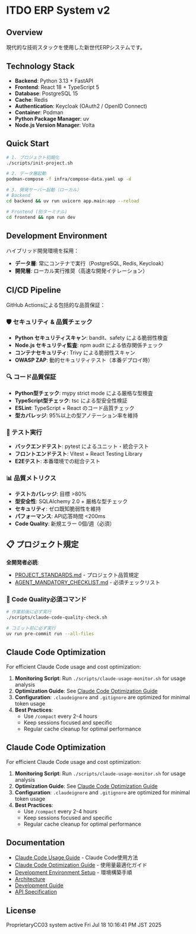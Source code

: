 # ITDO ERP System v2

<!-- Workflow Test: 2025-01-30 - Testing consolidated deployment workflows -->

## Overview

現代的な技術スタックを使用した新世代ERPシステムです。

## Technology Stack

- **Backend**: Python 3.13 + FastAPI
- **Frontend**: React 18 + TypeScript 5
- **Database**: PostgreSQL 15
- **Cache**: Redis
- **Authentication**: Keycloak (OAuth2 / OpenID Connect)
- **Container**: Podman
- **Python Package Manager**: uv
- **Node.js Version Manager**: Volta

## Quick Start

```bash
# 1. プロジェクト初期化
./scripts/init-project.sh

# 2. データ層起動
podman-compose -f infra/compose-data.yaml up -d

# 3. 開発サーバー起動（ローカル）
# Backend
cd backend && uv run uvicorn app.main:app --reload

# Frontend (別ターミナル)
cd frontend && npm run dev
```

## Development Environment

ハイブリッド開発環境を採用：
- **データ層**: 常にコンテナで実行（PostgreSQL, Redis, Keycloak）
- **開発層**: ローカル実行推奨（高速な開発イテレーション）

## CI/CD Pipeline

GitHub Actionsによる包括的な品質保証：

### 🛡️ セキュリティ & 品質チェック
- **Python セキュリティスキャン**: bandit、safety による脆弱性検査
- **Node.js セキュリティ監査**: npm audit による依存関係チェック  
- **コンテナセキュリティ**: Trivy による脆弱性スキャン
- **OWASP ZAP**: 動的セキュリティテスト（本番デプロイ時）

### 🔍 コード品質保証
- **Python型チェック**: mypy strict mode による厳格な型検査
- **TypeScript型チェック**: tsc による型安全性検証
- **ESLint**: TypeScript + React のコード品質チェック
- **型カバレッジ**: 95%以上の型アノテーション率を維持

### 🧪 テスト実行
- **バックエンドテスト**: pytest によるユニット・統合テスト
- **フロントエンドテスト**: Vitest + React Testing Library
- **E2Eテスト**: 本番環境での総合テスト

### 📊 品質メトリクス
- **テストカバレッジ**: 目標 >80%
- **型安全性**: SQLAlchemy 2.0 + 厳格な型チェック
- **セキュリティ**: ゼロ既知脆弱性を維持
- **パフォーマンス**: API応答時間 <200ms
- **Code Quality**: 新規エラー 0個/週（必須）

## 📋 プロジェクト規定

**全開発者必読**:
- [PROJECT_STANDARDS.md](PROJECT_STANDARDS.md) - プロジェクト品質規定
- [AGENT_MANDATORY_CHECKLIST.md](AGENT_MANDATORY_CHECKLIST.md) - 必須チェックリスト

### 🚨 Code Quality必須コマンド
```bash
# 作業前後に必ず実行
./scripts/claude-code-quality-check.sh

# コミット前に必ず実行
uv run pre-commit run --all-files
```

## Claude Code Optimization

For efficient Claude Code usage and cost optimization:

1. **Monitoring Script**: Run `./scripts/claude-usage-monitor.sh` for usage analysis
2. **Optimization Guide**: See [Claude Code Optimization Guide](docs/CLAUDE_CODE_OPTIMIZATION_GUIDE.md)
3. **Configuration**: `.claudeignore` and `.gitignore` are optimized for minimal token usage
4. **Best Practices**: 
   - Use `/compact` every 2-4 hours
   - Keep sessions focused and specific
   - Regular cache cleanup for optimal performance

## Claude Code Optimization

For efficient Claude Code usage and cost optimization:

1. **Monitoring Script**: Run `./scripts/claude-usage-monitor.sh` for usage analysis
2. **Optimization Guide**: See [Claude Code Optimization Guide](docs/CLAUDE_CODE_OPTIMIZATION_GUIDE.md)
3. **Configuration**: `.claudeignore` and `.gitignore` are optimized for minimal token usage
4. **Best Practices**: 
   - Use `/compact` every 2-4 hours
   - Keep sessions focused and specific
   - Regular cache cleanup for optimal performance

## Documentation

- [Claude Code Usage Guide](docs/claude-code-usage-guide.md) - Claude Code使用方法
- [Claude Code Optimization Guide](docs/CLAUDE_CODE_OPTIMIZATION_GUIDE.md) - 使用量最適化ガイド
- [Development Environment Setup](docs/development-environment-setup.md) - 環境構築手順
- [Architecture](docs/architecture.md)
- [Development Guide](docs/development-guide.md)
- [API Specification](backend/docs/api-spec.md)

## License

ProprietaryCC03 system active Fri Jul 18 10:16:41 PM JST 2025
